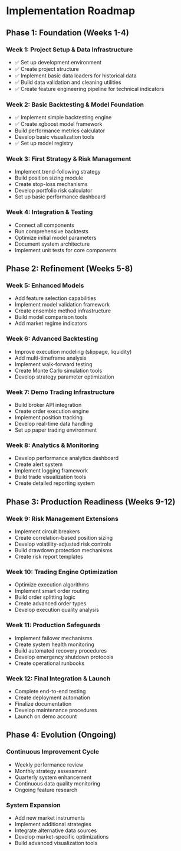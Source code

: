 # Implementation Roadmap

## Phase 1: Foundation (Weeks 1-4)

### Week 1: Project Setup & Data Infrastructure
- ✅ Set up development environment
- ✅ Create project structure
- ✅ Implement basic data loaders for historical data
- ✅ Build data validation and cleaning utilities
- ✅ Create feature engineering pipeline for technical indicators

### Week 2: Basic Backtesting & Model Foundation
- ✅ Implement simple backtesting engine
- ✅ Create xgboost model framework
- Build performance metrics calculator
- Develop basic visualization tools
- ✅ Set up model registry

### Week 3: First Strategy & Risk Management
- Implement trend-following strategy
- Build position sizing module
- Create stop-loss mechanisms
- Develop portfolio risk calculator
- Set up basic performance dashboard

### Week 4: Integration & Testing
- Connect all components
- Run comprehensive backtests
- Optimize initial model parameters
- Document system architecture
- Implement unit tests for core components

## Phase 2: Refinement (Weeks 5-8)

### Week 5: Enhanced Models
- Add feature selection capabilities
- Implement model validation framework
- Create ensemble method infrastructure
- Build model comparison tools
- Add market regime indicators

### Week 6: Advanced Backtesting
- Improve execution modeling (slippage, liquidity)
- Add multi-timeframe analysis
- Implement walk-forward testing
- Create Monte Carlo simulation tools
- Develop strategy parameter optimization

### Week 7: Demo Trading Infrastructure
- Build broker API integration
- Create order execution engine
- Implement position tracking
- Develop real-time data handling
- Set up paper trading environment

### Week 8: Analytics & Monitoring
- Develop performance analytics dashboard
- Create alert system
- Implement logging framework
- Build trade visualization tools
- Create detailed reporting system

## Phase 3: Production Readiness (Weeks 9-12)

### Week 9: Risk Management Extensions
- Implement circuit breakers
- Create correlation-based position sizing
- Develop volatility-adjusted risk controls
- Build drawdown protection mechanisms
- Create risk report templates

### Week 10: Trading Engine Optimization
- Optimize execution algorithms
- Implement smart order routing
- Build order splitting logic
- Create advanced order types
- Develop execution quality analysis

### Week 11: Production Safeguards
- Implement failover mechanisms
- Create system health monitoring
- Build automated recovery procedures
- Develop emergency shutdown protocols
- Create operational runbooks

### Week 12: Final Integration & Launch
- Complete end-to-end testing
- Create deployment automation
- Finalize documentation
- Develop maintenance procedures
- Launch on demo account

## Phase 4: Evolution (Ongoing)

### Continuous Improvement Cycle
- Weekly performance review
- Monthly strategy assessment
- Quarterly system enhancement
- Continuous data quality monitoring
- Ongoing feature research

### System Expansion
- Add new market instruments
- Implement additional strategies
- Integrate alternative data sources
- Develop market-specific optimizations
- Build advanced visualization tools
